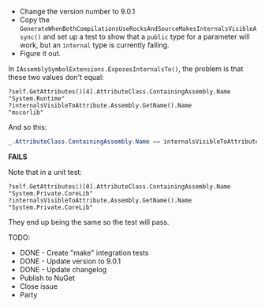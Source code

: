 * Change the version number to 9.0.1
* Copy the `GenerateWhenBothCompilationsUseRocksAndSourceMakesInternalsVisibleAsync()` and set up a test to show that a `public` type for a parameter will work, but an `internal` type is currently failing.
* Figure it out.

In `IAssemblySymbolExtensions.ExposesInternalsTo()`, the problem is that these two values don't equal:

```
?self.GetAttributes()[4].AttributeClass.ContainingAssembly.Name
"System.Runtime"
?internalsVisibleToAttribute.Assembly.GetName().Name
"mscorlib"
```

And so this:

```c#
_.AttributeClass.ContainingAssembly.Name == internalsVisibleToAttribute.Assembly.GetName().Name
```

**FAILS**

Note that in a unit test:

```
?self.GetAttributes()[0].AttributeClass.ContainingAssembly.Name
"System.Private.CoreLib"
?internalsVisibleToAttribute.Assembly.GetName().Name
"System.Private.CoreLib"
```

They end up being the same so the test will pass.

TODO:
* DONE - Create "make" integration tests
* DONE - Update version to 9.0.1
* DONE - Update changelog
* Publish to NuGet
* Close issue
* Party